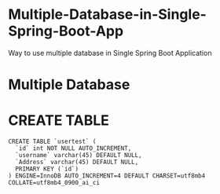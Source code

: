 # Multiple-Database-in-Single-Spring-Boot-App
Way to use multiple database in Single Spring Boot Application
# Multiple Database


# CREATE TABLE
``` 
CREATE TABLE `usertest` (
  `id` int NOT NULL AUTO_INCREMENT,
  `username` varchar(45) DEFAULT NULL,
  `Address` varchar(45) DEFAULT NULL,
  PRIMARY KEY (`id`)
) ENGINE=InnoDB AUTO_INCREMENT=4 DEFAULT CHARSET=utf8mb4 COLLATE=utf8mb4_0900_ai_ci
```
